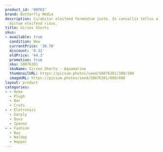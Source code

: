```yaml
---
product_id: '00763'
brand: Butterfly Media
description: Curabitur eleifend fermentum justo. In convallis tellus a mauris. Aliquam
  dictum eleifend risus.
title: Girzes Shorts
skus:
- available: true
  condition: New
  currentPrice: '30.78'
  discount: '0.31'
  oldPrice: '44.3'
  promotion: true
  sku: S0076301
  skuName: Girzes Shorts - Aquamarine
  thumbnailURL: https://picsum.photos/seed/S0076301/300/300
  imageURL: https://picsum.photos/seed/S0076301/600/600
layout: product
categories:
- - Home
  - Plugh
  - Bar
  - Cruts
- - Eletronics
  - Garply
  - Quuz
  - Iponno
- - Fashion
  - Baz
  - Waldop
  - Happor
---
```

